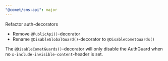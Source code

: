 ```yaml
---
"@comet/cms-api": major
---
```


Refactor auth-decorators

-   Remove `@PublicApi()`-decorator
-   Rename `@DisableGlobalGuard()`-decorator to `@DisableCometGuards()`

The `@DisableCometGuards()`-decorator will only disable the AuthGuard when no `x-include-invisible-content`-header is set.
